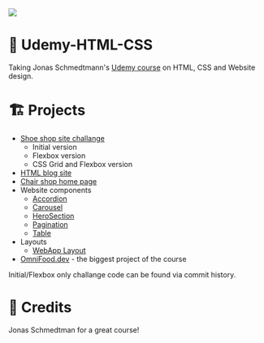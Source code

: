 <img src="https://www.aacpl.net/sites/default/files/2021-11/udemy-home-page.jpg">

# 🏫 Udemy-HTML-CSS

Taking Jonas Schmedtmann's [Udemy course](https://www.udemy.com/course/design-and-develop-a-killer-website-with-html5-and-css3) on HTML, CSS and Website design.

# 🏗️ Projects

* [Shoe shop site challange](https://github.com/Edveika/Udemy-HTML-CSS/blob/main/challange.md)
  * Initial version
  * Flexbox version
  * CSS Grid and Flexbox  version
* [HTML blog site](https://github.com/Edveika/Udemy-HTML-CSS/blob/main/blog.md)
* [Chair shop home page](https://github.com/Edveika/Udemy-HTML-CSS/blob/main/chair.md)
* Website components
  * [Accordion](https://github.com/Edveika/Udemy-HTML-CSS/blob/main/accordion.md)
  * [Carousel](https://github.com/Edveika/Udemy-HTML-CSS/blob/main/carousel.md)
  * [HeroSection](https://github.com/Edveika/Udemy-HTML-CSS/blob/main/herosection.md)
  * [Pagination](https://github.com/Edveika/Udemy-HTML-CSS/blob/main/pagination.md)
  * [Table](https://github.com/Edveika/Udemy-HTML-CSS/blob/main/table.md)
* Layouts
  * [WebApp Layout](https://github.com/Edveika/Udemy-HTML-CSS/blob/main/webapplayout.md)
* [OmniFood.dev](https://github.com/Edveika/OmniFood.dev) - the biggest project of the course

Initial/Flexbox only challange code can be found via commit history.

# 🤝 Credits

Jonas Schmedtman for a great course!
